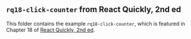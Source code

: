 ## `rq18-click-counter` from React Quickly, 2nd ed

This folder contains the example `rq18-click-counter`, which is featured in Chapter 18 of [React Quickly, 2nd ed](https://reactquickly.dev).
